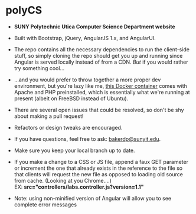 # polyCS

- **SUNY Polytechnic Utica Computer Science Department website**

- Built with Bootstrap, jQuery, AngularJS 1.x, and AngularUI. 

- The repo contains all the necessary dependencies to run the client-side stuff, so simply cloning the repo should get you up and running since Angular is served locally instead of from a CDN. *But* if you would rather try something cool...

- ...and you would prefer to throw together a more proper dev environment, but you're lazy like me, <a href="https://github.com/bylexus/docker-apache-php53/">this Docker container</a> comes with Apache and PHP preinstalled, which is essentially what we're running at present (albeit on FreeBSD instead of Ubuntu).

- There are several open issues that could be resolved, so don't be shy about making a
  pull request!
  
- Refactors or design tweaks are encouraged.
  
- If you have questions, feel free to ask: bakerdp@sunyit.edu.   

- Make sure you keep your local branch up to date.

- If you make a change to a CSS or JS file, append a faux GET parameter or increment the one that already exists in the reference to the file so that clients will request the new file as opposed to loading old source from cache. (Looking at you Chrome....)<br />EX: **src="controllers/labs.controller.js?version=1.1"**

- Note: using non-minified version of Angular will allow you to see complete error messages
